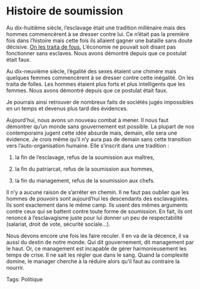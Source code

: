 # Histoire de soumission

Au dix-huitième siècle, l’esclavage était une tradition millénaire mais des hommes commencèrent à se dresser contre lui. Ce n’était pas la première fois dans l’histoire mais cette fois ils allaient gagner une bataille sans doute décisive. [On les traita de fous.](http://blog.tcrouzet.com/2007/05/31/la-fin-de-l%e2%80%99esclavage%e2%80%a6/) L’économie ne pouvait soit disant pas fonctionner sans esclaves. Nous avons démontré depuis que ce postulat était faux.

Au dix-neuvième siècle, l’égalité des sexes étaient une chimère mais quelques femmes commencèrent à se dresser contre cette inégalité. On les traita de folles. Les hommes étaient plus forts et plus intelligents que les femmes. Nous avons démontré depuis que ce postulat était faux.

Je pourrais ainsi retrouver de nombreux faits de sociétés jugés impossibles en un temps et devenus plus tard des évidences.

Aujourd’hui, nous avons un nouveau combat à mener. Il nous faut démontrer qu’un monde sans gouvernement est possible. La plupart de nos contemporains jugent cette idée absurde mais, demain, elle sera une évidence. Je crois même qu’il n’y aura pas de demain sans cette transition vers l’auto-organisation humaine. Elle s’inscrit dans une tradition :

1. la fin de l’esclavage, refus de la soumission aux maîtres,

2. la fin du patriarcat, refus de la soumission aux hommes,

3. la fin du management, refus de la soumission aux chefs.

Il n’y a aucune raison de s’arrêter en chemin. Il ne faut pas oublier que les hommes de pouvoirs sont aujourd’hui les descendants des esclavagistes. Ils sont exactement dans le même camp. Ils usent des mêmes arguments contre ceux qui se battent contre toute forme de soumission. En fait, ils ont renoncé à l’esclavagisme juste pour lui donner un peu de respectabilité (salariat, droit de vote, sécurité sociale…).

Nous devons encore une fois les faire reculer. Il en va de la décence, il va aussi du destin de notre monde. Qui dit gouvernement, dit management par le haut. Or, ce management est incapable de gérer harmonieusement les temps de crise. Il ne sait les régler que dans le sang. Quand la complexité domine, le manager cherche à la réduire alors qu’il faut au contraire la nourrir.

Tags: Politique